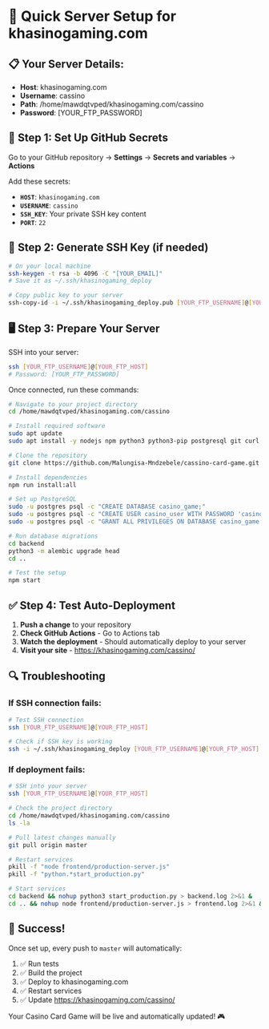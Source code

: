 # 🚀 Quick Server Setup for khasinogaming.com

## 📋 Your Server Details:
- **Host**: khasinogaming.com
- **Username**: cassino
- **Path**: /home/mawdqtvped/khasinogaming.com/cassino
- **Password**: [YOUR_FTP_PASSWORD]

## 🔧 Step 1: Set Up GitHub Secrets

Go to your GitHub repository → **Settings** → **Secrets and variables** → **Actions**

Add these secrets:
- **`HOST`**: `khasinogaming.com`
- **`USERNAME`**: `cassino`
- **`SSH_KEY`**: Your private SSH key content
- **`PORT`**: `22`

## 🔑 Step 2: Generate SSH Key (if needed)

```bash
# On your local machine
ssh-keygen -t rsa -b 4096 -C "[YOUR_EMAIL]"
# Save it as ~/.ssh/khasinogaming_deploy

# Copy public key to your server
ssh-copy-id -i ~/.ssh/khasinogaming_deploy.pub [YOUR_FTP_USERNAME]@[YOUR_FTP_HOST]
```

## 🖥️ Step 3: Prepare Your Server

SSH into your server:

```bash
ssh [YOUR_FTP_USERNAME]@[YOUR_FTP_HOST]
# Password: [YOUR_FTP_PASSWORD]
```

Once connected, run these commands:

```bash
# Navigate to your project directory
cd /home/mawdqtvped/khasinogaming.com/cassino

# Install required software
sudo apt update
sudo apt install -y nodejs npm python3 python3-pip postgresql git curl

# Clone the repository
git clone https://github.com/Malungisa-Mndzebele/cassino-card-game.git .

# Install dependencies
npm run install:all

# Set up PostgreSQL
sudo -u postgres psql -c "CREATE DATABASE casino_game;"
sudo -u postgres psql -c "CREATE USER casino_user WITH PASSWORD 'casino_password';"
sudo -u postgres psql -c "GRANT ALL PRIVILEGES ON DATABASE casino_game TO casino_user;"

# Run database migrations
cd backend
python3 -m alembic upgrade head
cd ..

# Test the setup
npm start
```

## ✅ Step 4: Test Auto-Deployment

1. **Push a change** to your repository
2. **Check GitHub Actions** - Go to Actions tab
3. **Watch the deployment** - Should automatically deploy to your server
4. **Visit your site** - https://khasinogaming.com/cassino/

## 🔍 Troubleshooting

### If SSH connection fails:
```bash
# Test SSH connection
ssh [YOUR_FTP_USERNAME]@[YOUR_FTP_HOST]

# Check if SSH key is working
ssh -i ~/.ssh/khasinogaming_deploy [YOUR_FTP_USERNAME]@[YOUR_FTP_HOST]
```

### If deployment fails:
```bash
# SSH into your server
ssh [YOUR_FTP_USERNAME]@[YOUR_FTP_HOST]

# Check the project directory
cd /home/mawdqtvped/khasinogaming.com/cassino
ls -la

# Pull latest changes manually
git pull origin master

# Restart services
pkill -f "node frontend/production-server.js"
pkill -f "python.*start_production.py"

# Start services
cd backend && nohup python3 start_production.py > backend.log 2>&1 &
cd .. && nohup node frontend/production-server.js > frontend.log 2>&1 &
```

## 🎉 Success!

Once set up, every push to `master` will automatically:
1. ✅ Run tests
2. ✅ Build the project  
3. ✅ Deploy to khasinogaming.com
4. ✅ Restart services
5. ✅ Update https://khasinogaming.com/cassino/

Your Casino Card Game will be live and automatically updated! 🎮
